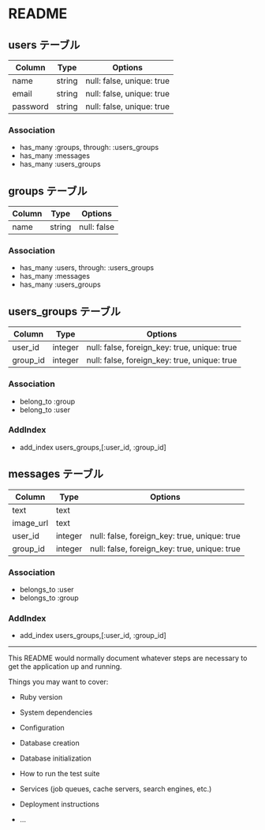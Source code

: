 # README

<!-- DB設計 ここから -->

## users テーブル

| Column   | Type   | Options                   |
| -------- | ------ | ------------------------- |
| name     | string | null: false, unique: true |
| email    | string | null: false, unique: true |
| password | string | null: false, unique: true |

### Association

- has_many :groups, through: :users_groups
- has_many :messages
- has_many :users_groups

## groups テーブル

| Column | Type   | Options     |
| ------ | ------ | ----------- |
| name   | string | null: false |

### Association

- has_many :users, through: :users_groups
- has_many :messages
- has_many :users_groups

## users_groups テーブル

| Column   | Type    | Options                                      |
| -------- | ------- | -------------------------------------------- |
| user_id  | integer | null: false, foreign_key: true, unique: true |
| group_id | integer | null: false, foreign_key: true, unique: true |

### Association

- belong_to :group
- belong_to :user

### AddIndex

- add_index users_groups,[:user_id, :group_id]

## messages テーブル

| Column    | Type    | Options                                      |
| --------- | ------- | -------------------------------------------- |
| text      | text    |                                              |
| image_url | text    |                                              |
| user_id   | integer | null: false, foreign_key: true, unique: true |
| group_id  | integer | null: false, foreign_key: true, unique: true |

### Association

- belongs_to :user
- belongs_to :group

### AddIndex

- add_index users_groups,[:user_id, :group_id]

<!-- DB設計 ここまで -->

---

This README would normally document whatever steps are necessary to get the
application up and running.

Things you may want to cover:

- Ruby version

- System dependencies

- Configuration

- Database creation

- Database initialization

- How to run the test suite

- Services (job queues, cache servers, search engines, etc.)

- Deployment instructions

- ...
